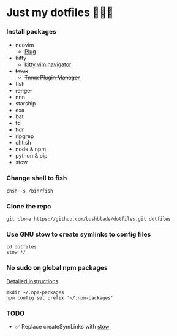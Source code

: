 # Just my dotfiles 👨🏻‍💻

### Install packages

- neovim 
    - [ Plug ]( https://github.com/junegunn/vim-plug )
- kitty
    - [ kitty vim navigator ](https://github.com/knubie/vim-kitty-navigator)
- ~~tmux~~
    - ~~[ Tmux Plugin Manager ](https://github.com/tmux-plugins/tpm)~~
- fish
- ~~ranger~~
- nnn
- starship
- exa
- bat
- fd
- tldr
- ripgrep
- cht.sh
- node & npm
- python & pip
- stow

### Change shell to fish

```
chsh -s /bin/fish
```

### Clone the repo

```
git clone https://github.com/bushblade/dotfiles.git dotfiles
```
### Use GNU stow to create symlinks to config files

```
cd dotfiles
stow */
```

### No sudo on global npm packages
[ Detailed instructions ](https://github.com/sindresorhus/guides/blob/main/npm-global-without-sudo.md)

```
mkdir ~/.npm-packages
npm config set prefix '~/.npm-packages'
```

### TODO

- ✅ Replace createSymLinks with [ stow ](https://www.gnu.org/software/stow/) 



